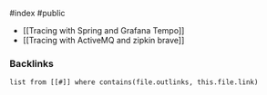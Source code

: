 #index #public

- [[Tracing with Spring and Grafana Tempo]]
- [[Tracing with ActiveMQ and zipkin brave]]


### Backlinks
```dataview 
list from [[#]] where contains(file.outlinks, this.file.link)
```

